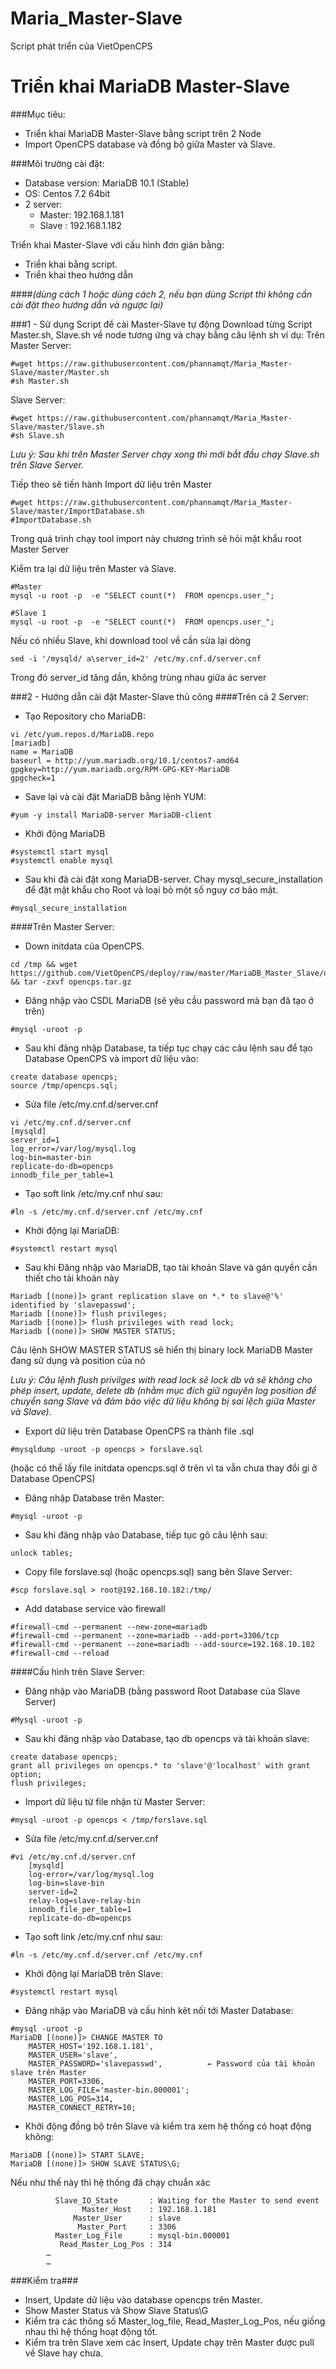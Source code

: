 # Maria_Master-Slave
Script phát triển của VietOpenCPS
# Triển khai MariaDB Master-Slave
###Mục tiêu:
- Triển khai MariaDB Master-Slave bằng script trên 2 Node
- Import OpenCPS database và đồng bộ giữa Master và Slave.

###Môi trường cài đặt:
- Database version: MariaDB 10.1 (Stable)
- OS: Centos 7.2 64bit
- 2 server:
  + Master: 192.168.1.181
  + Slave : 192.168.1.182

Triển khai Master-Slave với cấu hình đơn giản bằng:
- Triển khai bằng script.
- Triển khai theo hướng dẫn

####*(dùng cách 1 hoặc dùng cách 2, nếu bạn dùng Script thì không cần cài đặt theo hướng dẫn và ngược lại)*

###1 - Sử dụng Script để cài Master-Slave tự động
Download từng Script Master.sh, Slave.sh về node tương ứng và chạy bằng câu lệnh sh
ví dụ: 
Trên Master Server:
```
#wget https://raw.githubusercontent.com/phannamqt/Maria_Master-Slave/master/Master.sh
#sh Master.sh
```
Slave Server:
```
#wget https://raw.githubusercontent.com/phannamqt/Maria_Master-Slave/master/Slave.sh
#sh Slave.sh

```
*Lưu ý: Sau khi trên Master Server chạy xong thì mới bắt đầu chạy Slave.sh trên Slave Server.*

Tiếp theo sẽ tiến hành Import dữ liệu trên Master
```
#wget https://raw.githubusercontent.com/phannamqt/Maria_Master-Slave/master/ImportDatabase.sh
#ImportDatabase.sh
```
Trong quá trình chạy tool import này chương trình sẽ hỏi mật khẩu root Master Server 

Kiểm tra lại dữ liệu trên Master và Slave.
```
#Master
mysql -u root -p  -e "SELECT count(*)  FROM opencps.user_";

#Slave 1
mysql -u root -p  -e "SELECT count(*)  FROM opencps.user_";
```

Nếu có nhiều Slave, khi download tool về cần sửa lại dòng 
```
sed -i '/mysqld/ a\server_id=2' /etc/my.cnf.d/server.cnf
```
Trong đó server_id tăng dần, không trùng nhau giữa ác server

###2 - Hướng dẫn cài đặt Master-Slave thủ công
####Trên cả 2 Server:
- Tạo Repository cho MariaDB:
```
vi /etc/yum.repos.d/MariaDB.repo
[mariadb]
name = MariaDB
baseurl = http://yum.mariadb.org/10.1/centos7-amd64
gpgkey=http://yum.mariadb.org/RPM-GPG-KEY-MariaDB
gpgcheck=1
```
- Save lại và cài đặt MariaDB bằng lệnh YUM:
```
#yum -y install MariaDB-server MariaDB-client
```
- Khởi động MariaDB
```
#systemctl start mysql
#systemctl enable mysql
```
- Sau khi đã cài đặt xong MariaDB-server. Chay mysql_secure_installation để đặt mật khẩu cho Root và loại bỏ một số nguy cơ bảo mật.
```
#mysql_secure_installation
```
####Trên Master Server:
- Down initdata của OpenCPS.
```
cd /tmp && wget https://github.com/VietOpenCPS/deploy/raw/master/MariaDB_Master_Slave/opencps.tar.gz && tar -zxvf opencps.tar.gz
```
- Đăng nhập vào CSDL MariaDB (sẽ yêu cầu password mà bạn đã tạo ở trên)
```
#mysql -uroot -p
```
- Sau khi đăng nhập Database, ta tiếp tục chạy các câu lệnh sau để tạo Database OpenCPS và import dữ liệu vào:
```
create database opencps;
source /tmp/opencps.sql;
```
- Sửa file /etc/my.cnf.d/server.cnf
```
vi /etc/my.cnf.d/server.cnf
[mysqld]
server_id=1
log_error=/var/log/mysql.log
log-bin=master-bin
replicate-do-db=opencps
innodb_file_per_table=1
```
- Tạo soft link /etc/my.cnf như sau:
```
#ln -s /etc/my.cnf.d/server.cnf /etc/my.cnf
```
- Khởi động lại MariaDB:
```
#systemctl restart mysql
```
- Sau khi Đăng nhập vào MariaDB, tạo tài khoản Slave và gán quyền cần thiết cho tài khoản này
```
Mariadb [(none)]> grant replication slave on *.* to slave@'%' identified by 'slavepasswd';
Mariadb [(none)]> flush privileges;
Mariadb [(none)]> flush privileges with read lock;
Mariadb [(none)]> SHOW MASTER STATUS;
```
Câu lệnh SHOW MASTER STATUS sẽ hiển thị  binary lock MariaDB Master đang sử dụng và position của nó

*Lưu ý: Câu lệnh flush privilges with read lock sẽ lock db và sẽ không cho phép insert, update, delete db (nhằm mục đích giữ nguyên log position để chuyển sang Slave và đảm bảo việc dữ liệu không bị sai lệch giữa Master và Slave).*

- Export dữ liệu trên Database OpenCPS ra thành file .sql
```
#mysqldump -uroot -p opencps > forslave.sql
```
(hoặc có thể lấy file initdata opencps.sql ở trên vì ta vẫn chưa thay đổi gi ở Database OpenCPS)

- Đăng nhập Database trên Master:
```
#mysql -uroot -p
```
- Sau khi đăng nhập vào Database, tiếp tục gõ câu lệnh sau:
```
unlock tables;
```
- Copy file forslave.sql (hoặc opencps.sql) sang bên Slave Server:
```
#scp forslave.sql > root@192.168.10.182:/tmp/
```
- Add database service vào firewall
```
#firewall-cmd --permanent --new-zone=mariadb
#firewall-cmd --permanent --zone=mariadb --add-port=3306/tcp
#firewall-cmd --permanent --zone=mariadb --add-source=192.168.10.182
#firewall-cmd --reload
```
####Cấu hình trên Slave Server:
- Đăng nhập vào MariaDB (bằng password Root Database của Slave Server)
```
#Mysql -uroot -p
```
- Sau khi đăng nhập vào Database, tạo db opencps và tài khoản slave:
```
create database opencps;
grant all privileges on opencps.* to 'slave'@'localhost' with grant option;
flush privileges;
```
- Import dữ liệu từ file nhận từ Master Server:
```
#mysql -uroot -p opencps < /tmp/forslave.sql
```
- Sửa file /etc/my.cnf.d/server.cnf
```
#vi /etc/my.cnf.d/server.cnf
	[mysqld]
	log-error=/var/log/mysql.log
	log-bin=slave-bin
	server-id=2
	relay-log=slave-relay-bin
	innodb_file_per_table=1
	replicate-do-db=opencps
```
- Tạo soft link /etc/my.cnf như sau:
```
#ln -s /etc/my.cnf.d/server.cnf /etc/my.cnf
```
- Khởi động lại MariaDB trên Slave:
```
#systemctl restart mysql
```
- Đăng nhập vào MariaDB và cấu hình kêt nối tới Master Database:
```
#mysql -uroot -p
MariaDB [(none)]> CHANGE MASTER TO
	MASTER_HOST='192.168.1.181',
	MASTER_USER='slave',
	MASTER_PASSWORD='slavepasswd',          ← Password của tài khoản slave trên Master
	MASTER_PORT=3306,
	MASTER_LOG_FILE='master-bin.000001';
	MASTER_LOG_POS=314,
	MASTER_CONNECT_RETRY=10;
```
- Khởi động đồng bộ trên Slave và kiểm tra xem hệ thống có hoạt động không:
```
MariaDB [(none)]> START SLAVE;
MariaDB [(none)]> SHOW SLAVE STATUS\G;
```
Nếu như thế này thì hệ thống đã chạy chuẩn xác
```
          Slave_IO_State	   : Waiting for the Master to send event
        	    Master_Host    : 192.168.1.181	
              Master_User	   : slave
	           Master_Port	   : 3306
          Master_Log_File	   : mysql-bin.000001
           Read_Master_Log_Pos : 314
		…
		… 
```
###Kiểm tra###
- Insert, Update dữ liệu vào database opencps trên Master.
- Show Master Status và Show Slave Status\G
- Kiểm tra các thông số Master_log_file, Read_Master_Log_Pos, nếu giống nhau thì hệ thống hoạt động tốt.
- Kiểm tra trên Slave xem các Insert, Update chạy trên Master được pull về Slave hay chưa.
